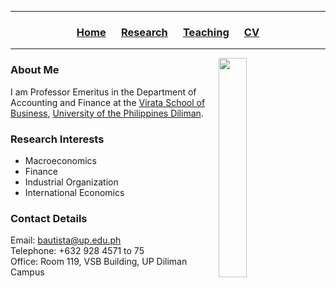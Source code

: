 <hr>
  <h3> 
      <p align="center"> 
          <a href="https://ccbautista.github.io/">Home</a> &emsp;
          <a href="https://ccbautista.github.io/research">Research</a> &emsp; 
          <a href="https://ccbautista.github.io/teaching">Teaching</a> &emsp;
          <a href="https://ccbautista.github.io/CV">CV</a> 
      </p>
  </h3>
<hr>
   
<img src="https://ccbautista.github.io/ccbautista_pic.jpg" align="right" hspace="20" width="30%" height="30%"/> 

### About Me
I am Professor Emeritus in the Department of Accounting and Finance at the <a href="http://vsb.upd.edu.ph">Virata School of Business</a>, <a href="https://upd.edu.ph/">University of the Philippines Diliman</a>.

### Research Interests
* Macroeconomics
* Finance
* Industrial Organization
* International Economics

### Contact Details
Email: <a href="mailto:bautista@up.edu.ph">bautista@up.edu.ph</a><br>
Telephone: +632 928 4571 to 75<br>
Office: Room 119, VSB Building, UP Diliman Campus

